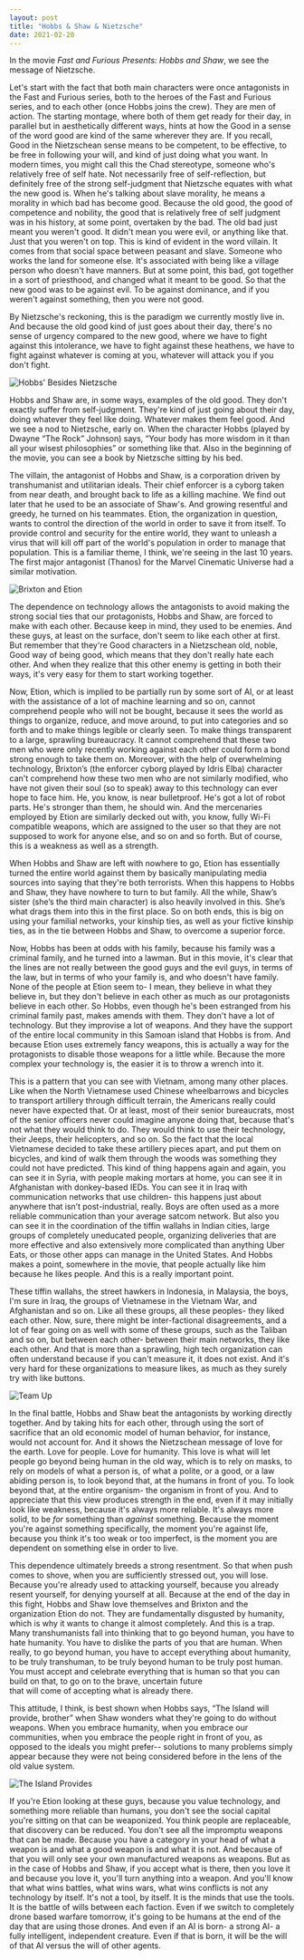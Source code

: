 ```yaml
---
layout: post
title: "Hobbs & Shaw & Nietzsche"
date: 2021-02-20
---
```


In the movie _Fast and Furious Presents: Hobbs and Shaw_, we see the message of Nietzsche.  

Let's start with the fact that both main characters were once antagonists in the Fast and Furious series, both to the heroes of the Fast and Furious series, and to each other (once Hobbs joins the crew). They are men of action. The starting montage, where both of them get ready for their day, in parallel but in aesthetically different ways, hints at how the Good in a sense of the word good are kind of the same wherever they are. If you recall, Good in the Nietzschean sense means to be competent, to be effective, to be free in following your will, and kind of just doing what you want. In modern times, you might call this the Chad stereotype, someone who's relatively free of self hate. Not necessarily free of self-reflection, but definitely free of the strong self-judgment that Nietzsche equates with what the new good is. When he's talking about slave morality, he means a morality in which bad has become good. Because the old good, the good of competence and nobility, the good that is relatively free of self judgment was in his history, at some point, overtaken by the bad. The old bad just meant you weren't good. It didn't mean you were evil, or anything like that. Just that you weren't on top. This is kind of evident in the word villain. It comes from that social space between peasant and slave. Someone who works the land for someone else. It's associated with being like a village person who doesn't have manners. But at some point, this bad, got together in a sort of priesthood, and changed what it meant to be good. So that the new good was to be against evil. To be against dominance, and if you weren't against something, then you were not good.  

By Nietzsche's reckoning, this is the paradigm we currently mostly live in. And because the old good kind of just goes about their day, there's no sense of urgency compared to the new good, where we have to fight against this intolerance, we have to fight against these heathens, we have to fight against whatever is coming at you, whatever will attack you if you don't fight.   

![Hobbs' Besides Nietzsche](https://github.com/ray-dorai/ray-dorai.github.io/blob/master/assets/hobbs_shaw_nietzsche_1.png?raw=true)

Hobbs and Shaw are, in some ways, examples of the old good. They don't exactly suffer from self-judgment. They're kind of just going about their day, doing whatever they feel like doing. Whatever makes them feel good. And we see a nod to Nietzsche, early on. When the character Hobbs (played by Dwayne “The Rock” Johnson) says, “Your body has more wisdom in it than all your wisest philosophies” or something like that. Also in the beginning of the movie, you can see a book by Nietzsche sitting by his bed.   

The villain, the antagonist of Hobbs and Shaw, is a corporation driven by transhumanist and utilitarian ideals. Their chief enforcer is a cyborg taken from near death, and brought back to life as a killing machine. We find out later that he used to be an associate of Shaw's. And growing resentful and greedy, he turned on his teammates. Etion, the organization in question, wants to control the direction of the world in order to save it from itself. To provide control and security for the entire world, they want to unleash a virus that will kill off part of the world's population in order to manage that population. This is a familiar theme, I think, we're seeing in the last 10 years. The first major antagonist (Thanos) for the Marvel Cinematic Universe had a similar motivation. 

![Brixton and Etion](https://github.com/ray-dorai/ray-dorai.github.io/blob/master/assets/hobbs_shaw_nietzsche_2.png?raw=true)

The dependence on technology allows the antagonists to avoid making the strong social ties that our protagonists, Hobbs and Shaw, are forced to make with each other. Because keep in mind, they used to be enemies. And these guys, at least on the surface, don't seem to like each other at first. But remember that they're Good characters in a Nietzschean old, noble, Good way of being good, which means that they don't really hate each other. And when they realize that this other enemy is getting in both their ways, it's very easy for them to start working together.   

Now, Etion, which is implied to be partially run by some sort of AI, or at least with the assistance of a lot of machine learning and so on, cannot comprehend people who will not be bought, because it sees the world as things to organize, reduce, and move around, to put into categories and so forth and to make things legible or clearly seen. To make things transparent to a large, sprawling bureaucracy. It cannot comprehend that these two men who were only recently working against each other could form a bond strong enough to take them on. Moreover, with the help of overwhelming technology, Brixton’s (the enforcer cyborg played by Idris Elba) character can't comprehend how these two men who are not similarly modified, who have not given their soul (so to speak) away to this technology can ever hope to face him. He, you know, is near bulletproof. He's got a lot of robot parts. He's stronger than them, he should win. And the mercenaries employed by Etion are similarly decked out with, you know, fully Wi-Fi compatible weapons, which are assigned to the user so that they are not supposed to work for anyone else, and so on and so forth. But of course, this is a weakness as well as a strength.   

When Hobbs and Shaw are left with nowhere to go, Etion has essentially turned the entire world against them by basically manipulating media sources into saying that they're both terrorists. When this happens to Hobbs and Shaw, they have nowhere to turn to but family. All the while, Shaw’s sister (she’s the third main character) is also heavily involved in this. She’s what drags them into this in the first place. So on both ends, this is big on using your familial networks, your kinship ties, as well as your fictive kinship ties, as in the tie between Hobbs and Shaw, to overcome a superior force.   

Now, Hobbs has been at odds with his family, because his family was a criminal family, and he turned into a lawman. But in this movie, it's clear that the lines are not really between the good guys and the evil guys, in terms of the law, but in terms of who your family is, and who doesn't have family. None of the people at Etion seem to- I mean, they believe in what they believe in, but they don't believe in each other as much as our protagonists believe in each other. So Hobbs, even though he's been estranged from his criminal family past, makes amends with them. They don't have a lot of technology. But they improvise a lot of weapons. And they have the support of the entire local community in this Samoan island that Hobbs is from. And because Etion uses extremely fancy weapons, this is actually a way for the protagonists to disable those weapons for a little while. Because the more complex your technology is, the easier it is to throw a wrench into it.   

This is a pattern that you can see with Vietnam, among many other places. Like when the North Vietnamese used Chinese wheelbarrows and bicycles to transport artillery through difficult terrain, the Americans really could never have expected that. Or at least, most of their senior bureaucrats, most of the senior officers never could imagine anyone doing that, because that's not what they would think to do. They would think to use their technology, their Jeeps, their helicopters, and so on. So the fact that the local Vietnamese decided to take these artillery pieces apart, and put them on bicycles, and kind of walk them through the woods was something they could not have predicted. This kind of thing happens again and again, you can see it in Syria, with people making mortars at home, you can see it in Afghanistan with donkey-based IEDs. You can see it in Iraq with communication networks that use children- this happens just about anywhere that isn’t post-industrial, really. Boys are often used as a more reliable communication than your average satcom network. But also you can see it in the coordination of the tiffin wallahs in Indian cities, large groups of completely uneducated people, organizing deliveries that are more effective and also extensively more complicated than anything Uber Eats, or those other apps can manage in the United States. And Hobbs makes a point, somewhere in the movie, that people actually like him because he likes people. And this is a really important point.   

These tiffin wallahs, the street hawkers in Indonesia, in Malaysia, the boys, I'm sure in Iraq, the groups of Vietnamese in the Vietnam War, and Afghanistan and so on. Like all these groups, all these peoples- they liked each other. Now, sure, there might be inter-factional disagreements, and a lot of fear going on as well with some of these groups, such as the Taliban and so on, but between each other- between their main networks, they like each other. And that is more than a sprawling, high tech organization can often understand because if you can't measure it, it does not exist. And it's very hard for these organizations to measure likes, as much as they surely try with like buttons. 

![Team Up](https://github.com/ray-dorai/ray-dorai.github.io/blob/master/assets/hobbs_shaw_nietzsche_4.png?raw=true)

 In the final battle, Hobbs and Shaw beat the antagonists by working directly together. And by taking hits for each other, through using the sort of sacrifice that an old economic model of human behavior, for instance, would not account for. And it shows the Nietzschean message of love for the earth. Love for people. Love for humanity. This love is what will let people go beyond being human in the old way, which is to rely on masks, to rely on models of what a person is, of what a polite, or a good, or a law abiding person is, to look beyond that, at the humans in front of you. To look beyond that, at the entire organism- the organism in front of you. And to appreciate that this view produces strength in the end, even if it may initially look like weakness, because it's always more reliable. It's always more solid, to be _for_ something than _against_ something. Because the moment you're against something specifically, the moment you're against life, because you think it's too weak or too imperfect, is the moment you are dependent on something else in order to live.   

This dependence ultimately breeds a strong resentment. So that when push comes to shove, when you are sufficiently stressed out, you will lose. Because you're already used to attacking yourself, because you already resent yourself, for denying yourself at all. Because at the end of the day in this fight, Hobbs and Shaw love themselves and Brixton and the organization Etion do not. They are fundamentally disgusted by humanity, which is why it wants to change it almost completely. And this is a trap. Many transhumanists fall into thinking that to go beyond human, you have to hate humanity. You have to dislike the parts of you that are human. When really, to go beyond human, you have to accept everything about humanity, to be truly transhuman, to be truly beyond human to be truly post human. You must accept and celebrate everything that is human so that you can build on that, to go on to the brave, uncertain future  
that will come of accepting what is already there.  

This attitude, I think, is best shown when Hobbs says, “The Island will provide, brother” when Shaw wonders what they're going to do without weapons. When you embrace humanity, when you embrace our communities, when you embrace the people right in front of you, as opposed to the ideals you might prefer-- solutions to many problems simply appear because they were not being considered before in the lens of the old value system.   

![The Island Provides](https://github.com/ray-dorai/ray-dorai.github.io/blob/master/assets/hobbs_shaw_nietzsche_3.png?raw=true)

If you're Etion looking at these guys, because you value technology, and something more reliable than humans, you don't see the social capital you're sitting on that can be weaponized. You think people are replaceable, that discovery can be reduced. You don't see all the impromptu weapons that can be made. Because you have a category in your head of what a weapon is and what a good weapon is and what it is not. And because of that you will only see your own manufactured weapons as weapons. But as in the case of Hobbs and Shaw, if you accept what is there, then you love it and because you love it, you'll turn anything into a weapon. And you'll know that what wins battles, what wins wars, what wins conflicts is not any technology by itself. It's not a tool, by  itself. It is the minds that use the tools. It is the battle of wills between each faction. Even if we switch to completely drone based warfare tomorrow, it's going to be humans at the end of the day that are using those drones. And even if an AI is born- a strong AI- a fully intelligent, independent creature. Even if that is born, it will be the will of that AI versus the will of other agents.  

